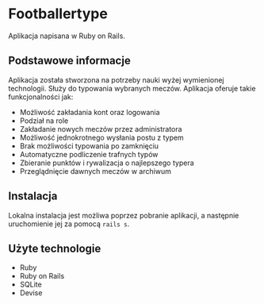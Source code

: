 # Footballertype

Aplikacja napisana w Ruby on Rails.

## Podstawowe informacje

Aplikacja została stworzona na potrzeby nauki wyżej wymienionej technologii. Służy do typowania wybranych meczów. Aplikacja oferuje takie funkcjonalności jak:
- Możliwość zakładania kont oraz logowania
- Podział na role
- Zakładanie nowych meczów przez administratora
- Możliwość jednokrotnego wysłania postu z typem
- Brak możliwości typowania po zamknięciu
- Automatyczne podliczenie trafnych typów
- Zbieranie punktów i rywalizacja o najlepszego typera
- Przeglądnięcie dawnych meczów w archiwum

## Instalacja
Lokalna instalacja jest możliwa poprzez pobranie aplikacji, a następnie uruchomienie jej za pomocą `rails s`.

## Użyte technologie
- Ruby
- Ruby on Rails
- SQLite
- Devise
